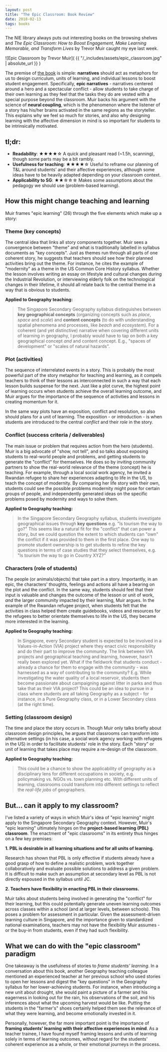 ```yaml
---
layout: post
title: "The Epic Classroom: Book Review"
date: 2018-02-13
tags: books
---
```

The NIE library always puts out interesting books on the browsing shelves and *The Epic Classroom: How to Boost Engagement, Make Learning Memorable, and Transform Lives* by Trevor Muir caught my eye last week. 

![Epic Classroom by Trevor Muir]( {{ "/_includes/assets/epic_classroom.jpg" | absolute_url }} )

The premise of [the book](https://www.goodreads.com/book/show/35560006-the-epic-classroom) is simple: **narratives** should act as metaphors for us to design curriculum, units of learning, and individual lessons to boost student engagement. Specifically, **epic narratives** - narratives centered around a hero and a spectacular conflict - allow students to take charge of their own learning as they feel that the tasks they do are vested with a special purpose beyond the classroom. Muir backs his argument with the science of **neural coupling**, which is the phenomenon where the listener of a story has his/her brains activated in the same regions as the storyteller. This explains why we feel so much for stories, and also why designing learning with the affective dimension in mind is so important for students to be intrinsically motivated. 

## tl;dr:
* **Readability**: &#9733;&#9733;&#9733;&#9733;&#9734; A quick and pleasant read (~1.5h, scanning), though some parts may be a bit rambly.
* **Usefulness for teaching**: &#9733;&#9733;&#9733;&#9733;&#9734; Useful to reframe our planning of T&L around students' and their affective experiences, although some ideas have to be heavily adapted depending on your classroom context. 
* **Applicability to SG**: &#9733;&#9733;&#9734;&#9734;&#9734; Makes some assumptions about the pedagogy we should use (problem-based learning). 

## How this might change teaching and learning
Muir frames "epic learning" (26) through the five elements which make up a story:


### Theme (key concepts) 
The central idea that links all story components together. Muir sees a convergence between "theme" and what is traditionally labelled in syllabus documents as "key concepts". Just as themes run through all parts of one coherent story, he suggests that teachers should see how their planned activities bring out the theme. For instance, he cites the example of "modernity" as a theme in the US Common Core History syllabus. Whether the lesson involves writing an essay on lifestyle and cultural changes during the Industrial Revolution, or interviewing elderly folk on the technological changes in their lifetime, it should all relate back to the central theme in a way that is obvious to students. 

**Applied to Geography teaching:**
> The Singapore Secondary Geography syllabus distinguishes between **key geographical concepts** (organizing concepts such as *place*, *space* and *scale*) and **content concepts** (to do with understanding spatial phenomena and processes, like *beach* and *ecosystem*). For a coherent (and yet distinctive) narrative when covering different units of learning in geography, I probably would have to tap on both a key geographical concept *and* and content concept. E.g., "spaces of development" or "scales of natural hazards". 

### Plot (activities)
The sequence of interrelated events in a story. This is probably the most powerful part of the story metaphor for teaching and learning, as it compels teachers to think of their lessons as interconnected in such a way that each lesson builds suspense for the next. Just like a plot curve, the highest point of learning occurs when students achieve the overall learning outcome, and Muir argues for the importance of the sequence of activities and lessons in creating momentum for it. 

In the same way plots have an exposition, conflict and resolution, so also should plans for a unit of learning. The exposition - or introduction - is when students are introduced to the central *conflict* and their *role* in the story. 

### Conflict (success criteria / deliverables)
The main issue or problem that requires action from the hero (students). Muir is a big advocate of "show, not tell", and so talks about exposing students to real-world people and problems, and getting students to generate the "conflict" for themselves. He does so by inviting community partners to show the real-world relevance of the theme (concept) he is teaching. For example, through a local social work agency, he invited a Rwandan refugee to share her experiences adapting to life in the US, to teach the concept of modernity. By comparing her life story with their own, students could see the possible problems modernity might pose for certain groups of people, and independently generated ideas on the specific problems posed by modernity and ways to solve them. 

**Applied to Geography teaching:**
> In the Singapore Secondary Geography syllabus, students investigate geographical issues through **key questions** e.g. "Is tourism the way to go?" This seems like a natural fit for the "conflict" that can power a story, but we could question the extent to which students can "own" the conflict if it was provided to them in the first place. One way to promote student ownership is to get students to refine the key questions in terms of case studies that they select themselves, e.g. "Is tourism the way to go in Country XYZ?" 

### Characters (role of students)
The people (or animals/objects) that take part in a story. Importantly, in an epic, the characters' thoughts, feelings and actions all have a bearing on the plot and the conflict. In the same way, students should feel that their input is valuable and changes the outcome of the lesson or unit of work, *and* the larger community impacted by their learning, Muir argues. In the example of the Rwandan refugee project, when students felt that the activities in class helped them create guidebooks, videos and resources for the refugees to better orientate themselves to life in the US, they became more interested in the learning.

**Applied to Geography teaching:**
> In Singapore, every Secondary student is expected to be involved in a Values-in-Action (VIA) project where they enact civic responsibility and do their part to improve the community. The link between VIA projects and geographical teaching and learning, however, hasn't really been explored yet. What if the fieldwork that students conduct - already a chance for them to engage with the community - was harnessed as a way of contributing to the community? E.g. While investigating the water quality of a local reservoir, students then become passionate about campaigning against litter in parks and thus take that as their VIA project? This could be an idea to pursue in a class where students are all taking Geography as a subject - for instance, in a Pure Geography class, or in a Lower Secondary class (at the right time).  

### Setting (classroom design)
The time and place the story occurs in. Though Muir only talks briefly about classroom design principles, he argues that classrooms can transform into alternative settings (in his case, a social work agency working with refugees in the US) in order to facilitate students' role in the story. Each "story" or unit of learning that takes place may require a re-design of the classroom. 

**Applied to Geography teaching:**
> This could be a chance to show the applicability of geography as a disciplinary lens for different occupations in society, e.g. policymaking vs. NGOs vs. town planning etc. With different units of learning, classrooms could transform into different settings to reflect the *real-life jobs* of geographers. 

## But... can it apply to my classroom? 
I've listed a variety of ways in which Muir's idea of "epic learning" might apply to the Singapore Secondary Geography context. However, Muir's "epic learning" ultimately hinges on the **project-based learning (PBL) classroom**. The enactment of "epic classrooms" in its entirety thus hinges on a few key premises: 

**1. PBL is desirable in all learning situations and for all units of learning.**

Research has shown that PBL is only effective if students already have a good grasp of how to define a realistic problem, work together collaboratively and evaluate possible solutions to address a given problem. It is difficult to make such an assumption at secondary level as PBL is not directly espoused in the syllabus until JC. 

**2. Teachers have flexibility in enacting PBL in their classrooms.**

Muir talks about students being involved in generating the "conflict" for their learning, but this could potentially generate uneven learning outcomes across classes within a school (and at larger levels, between schools). This poses a problem for assessment in particular. Given the assessment-driven learning culture in Singapore, and the importance given to standardized national examinations, teachers may not have the flexibility Muir assumes - or the buy-in from students, even if they had such flexibility. 


## What we can do with the "epic classroom" paradigm
One takeaway is the usefulness of stories to *frame students' learning*. In a conversation about this book, another Geography teaching colleague mentioned an experienced teacher at her previous school who used stories to open her lessons and digest the "key questions" in the Geography syllabus for her lower-achieving students. For instance, when introducing a new unit about drought, she would paint a picture of a farmer and his eagerness in looking out for the rain, his observations of the soil, and his inferences about what the upcoming harvest would be like. Putting the students in the "farmer's" shoes certainly helped them see the relevance of what they were learning, and become emotionally invested in it.

Personally, however, the far more important point is the importance of **framing students' learning with their affective experiences in mind**. As a teacher trainee, I have found myself framing lessons and units of learning solely in terms of learning outcomes, without regard for the students' coherent experience as a whole, or their emotional journeys in the process.
